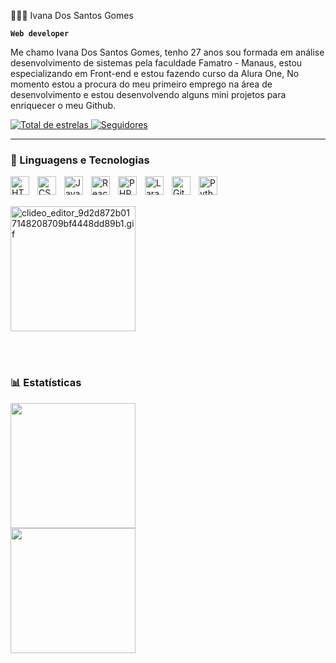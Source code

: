👩🏻‍💻 Ivana Dos Santos Gomes 

**` Web developer `**

Me chamo Ivana Dos Santos Gomes, tenho 27 anos sou formada em análise desenvolvimento de sistemas pela faculdade Famatro - Manaus, estou especializando em Front-end e estou fazendo curso da Alura One, No momento estou a procura do meu primeiro emprego na área de desenvolvimento e estou desenvolvendo alguns mini projetos para enriquecer o meu Github.

<p>
    <a href="https://github.com/Ivana-Gomes">
        <img 
            alt="Total de estrelas" 
            title="Total de estrelas GitHub" 
            src="https://custom-icon-badges.demolab.com/github/stars/Ivana-Gomes?tab=stars?color=55960c&style=for-the-badge&labelColor=488207&logo=star&label=estrelas"
        />
    </a>
  </a>
    <a href="https://github.com/Ivana-Gomes?tab=followers">
        <img 
            alt="Seguidores" 
            title="Me siga no GitHub" 
            src="https://custom-icon-badges.demolab.com/github/followers/Ivana-Gomes?color=236ad3&labelColor=1155ba&style=for-the-badge&logo=github&label=Seguidores&logoColor=white"
        />
    </a>
</p>


---

### 🤖 Linguagens e Tecnologias

<img 
    align="left" 
    alt="HTML"
    title="HTML" 
    width="30px" 
    style="padding-right: 10px;" 
    src="https://cdn.jsdelivr.net/gh/devicons/devicon@latest/icons/html5/html5-original.svg" 
/>
<img 
    align="left" 
    alt="CSS" 
    title="CSS"
    width="30px" 
    style="padding-right: 10px;" 
    src="https://cdn.jsdelivr.net/gh/devicons/devicon@latest/icons/css3/css3-original.svg" 
/>
<img 
    align="left" 
    alt="JavaScript" 
    title="JavaScript"
    width="30px" 
    style="padding-right: 10px;" 
    src="https://cdn.jsdelivr.net/gh/devicons/devicon@latest/icons/javascript/javascript-original.svg" 
/>
<img 
    align="left" 
    alt="React"
    title="React" 
    width="30px" 
    style="padding-right: 10px;" 
    src="https://cdn.jsdelivr.net/gh/devicons/devicon@latest/icons/react/react-original.svg" 
/>
<img 
    align="left" 
    alt="PHP" 
    title="PHP"
    width="30px" 
    style="padding-right: 10px;" 
    src="https://cdn.jsdelivr.net/gh/devicons/devicon@latest/icons/php/php-original.svg" 
/>
<img 
    align="left" 
    alt="Laravel" 
    title="Laravel"
    width="30px" 
    style="padding-right: 10px;" 
    src="https://cdn.jsdelivr.net/gh/devicons/devicon@latest/icons/laravel/laravel-original.svg" 
/>
<img 
    align="left" 
    alt="Git" 
    title="Git"
    width="30px" 
    style="padding-right: 10px;" 
    src="https://cdn.jsdelivr.net/gh/devicons/devicon@latest/icons/git/git-original.svg" 
/>

<img 
    align="left" 
    alt="Python" 
    title="Python"
    width="30px" 
    style="padding-right: 10px;" 
    src="https://cdn.jsdelivr.net/gh/devicons/devicon@latest/icons/python/python-original.svg" 
/>

</br>
</br>

<a 
    target="_blank" href="https://imgbb.io/nwEB2KHlCdMyEtz">
<img ling-item ="left" width="200px" src="https://imgbb.io/ib/QUKiv5phdlxAHzE_1739459361.gif" 
    alt="clideo_editor_9d2d872b017148208709bf4448dd89b1.gif"/>
</a>

<br/>
<br/>

### 📊 Estatísticas

<div align="Left">
  <img height="200em" src="https://github-readme-stats.vercel.app/api?username=Ivana-Gomes&show_icons=true&theme=dracula"/>
</br>
  <img height="200em" src="https://github-readme-stats.vercel.app/api/top-langs/?username=Ivana-Gomes&layout=compact&theme=dracula"/>
</div>
